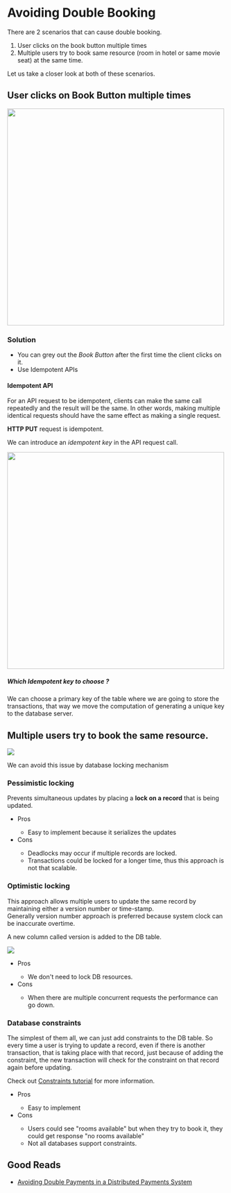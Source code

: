 <h1>Avoiding Double Booking</h1>
  <p>There are 2 scenarios that can cause double booking.</p>
  <ol>
    <li>User clicks on the book button multiple times</li>
    <li>Multiple users try to book same resource (room in hotel or same movie seat) at the same time.</li>
  </ol>
  <p>Let us take a closer look at both of these scenarios.</p>
  <h2>User clicks on Book Button multiple times</h2>
    <img src="img/User Clicks Twice.jpeg" height="500px">
    <h3>Solution</h3>
      <ul>
        <li>You can grey out the <i>Book Button</i> after the first time the client clicks on it.</li>
        <li>Use Idempotent APIs</li>
      </ul>
      <h4>Idempotent API</h4>
        <p>For an API request to be idempotent, clients can make the same call repeatedly and the result will be the same. In other words, making multiple identical requests should have the same effect as making a single request.</p>
        <p><b>HTTP PUT</b> request is idempotent.</p>
        <p>We can introduce an <i>idempotent key</i> in the API request call.</p>
        <img src="img/Idempotent transaction.jpeg" height="500px">
        <h5>Which Idempotent key to choose ?</h5>
          <p>We can choose a primary key of the table where we are going to store the transactions, that way we move the computation of generating a unique key to the database server.</p>
  <h2>Multiple users try to book the same resource.</h2>
    <img src="img/Multiple Users Book Same Room.png">
    <p>We can avoid this issue by database locking mechanism</p>
    <h3>Pessimistic locking</h3>
      <p>Prevents simultaneous updates by placing a <b>lock on a record</b> that is being updated.</p>
      <ul>
        <li>Pros</li>
        <ul>
          <li>Easy to implement because it serializes the updates</li>
        </ul>
        <li>Cons</li>
        <ul>
          <li>Deadlocks may occur if multiple records are locked.</li>
          <li>Transactions could be locked for a longer time, thus this approach is not that scalable.</li>
        </ul>
      </ul>
    <h3>Optimistic locking</h3>
      <p>This approach allows multiple users to update the same record by maintaining either a version number or time-stamp. </br> Generally version number approach is preferred because system clock can be inaccurate overtime.</p>
      <p>A new column called version is added to the DB table.</p>
      <img src="img/Optimistic Locking.png">
      <ul>
        <li>Pros</li>
        <ul>
          <li>We don't need to lock DB resources.</li>
        </ul>
        <li>Cons</li>
        <ul>
          <li>When there are multiple concurrent requests the performance can go down.</li>
        </ul>
      </ul>
    <h3>Database constraints</h3>
      <p>The simplest of them all, we can just add constraints to the DB table. So every time a user is trying to update a record, even if there is another transaction, that is taking place with that record, just because of adding the constraint, the new transaction will check for the constraint on that record again before updating.</p>
      <p>Check out <a href="https://www.w3schools.com/sql/sql_constraints.asp">Constraints tutorial</a> for more information.</p>
      <ul>
        <li>Pros</li>
          <ul>
            <li>Easy to implement</li>
          </ul>
        <li>Cons</li>
         <ul>
           <li>Users could see "rooms available" but when they try to book it, they could get response "no rooms available"</li>
           <li>Not all databases support constraints.</li>
         </ul>
      </ul>
  <h2>Good Reads</h2>
    <ul>
      <li><a href="https://medium.com/airbnb-engineering/avoiding-double-payments-in-a-distributed-payments-system-2981f6b070bb">Avoiding Double Payments in a Distributed Payments System</a></li>
    </ul>